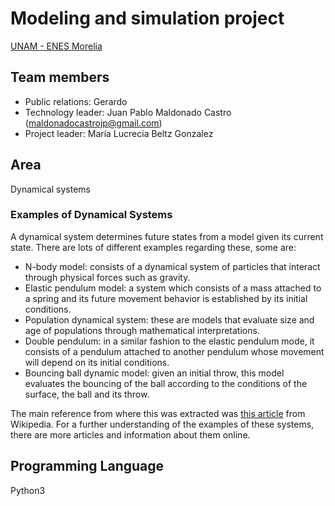 # Modeling and simulation project 

[UNAM - ENES Morelia](https://www.enesmorelia.unam.mx/)

## Team members
- Public relations: Gerardo
- Technology leader: Juan Pablo Maldonado Castro (maldonadocastrojp@gmail.com)
- Project leader: María Lucrecia Beltz Gonzalez

## Area
Dynamical systems

### Examples of Dynamical Systems

A dynamical system determines future states from a model given its current state. There are lots of different examples regarding these, some are:

* N-body model: consists of a dynamical system of particles that interact through physical forces such as gravity.
* Elastic pendulum model: a system which consists of a mass attached to a spring and its future movement behavior is established by its initial conditions.
* Population dynamical system: these are models that evaluate size and age of populations through mathematical interpretations.
* Double pendulum: in a similar fashion to the elastic pendulum mode, it consists of a pendulum attached to another pendulum whose movement will depend on its initial conditions.
* Bouncing ball dynamic model: given an initial throw, this model evaluates the bouncing of the ball according to the conditions of the surface, the ball and its throw.

The main reference from where this was extracted was [this article](https://en.wikipedia.org/wiki/Dynamical_system) from Wikipedia. For a further understanding of the examples of these systems, there are more articles and information about them online.

## Programming Language
Python3

